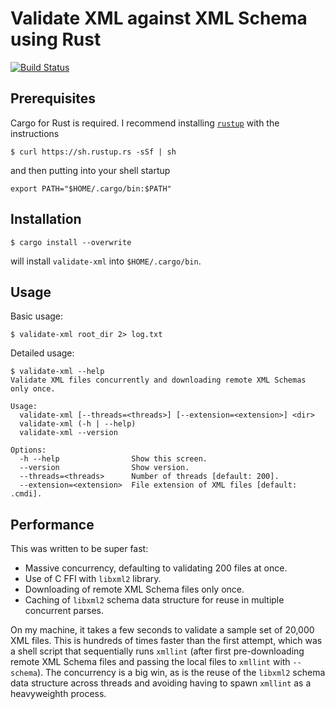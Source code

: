 # Validate XML against XML Schema using Rust

[![Build Status](https://travis-ci.org/FranklinChen/validate-xml-rust.png)](https://travis-ci.org/FranklinChen/validate-xml-rust)

## Prerequisites

Cargo for Rust is required. I recommend installing [`rustup`](https://www.rustup.rs/) with the instructions

```
$ curl https://sh.rustup.rs -sSf | sh
```

and then putting into your shell startup

```
export PATH="$HOME/.cargo/bin:$PATH"
```

## Installation

```
$ cargo install --overwrite
```

will install `validate-xml` into `$HOME/.cargo/bin`.

## Usage

Basic usage:

```
$ validate-xml root_dir 2> log.txt
```

Detailed usage:

```
$ validate-xml --help
Validate XML files concurrently and downloading remote XML Schemas only once.

Usage:
  validate-xml [--threads=<threads>] [--extension=<extension>] <dir>
  validate-xml (-h | --help)
  validate-xml --version

Options:
  -h --help                Show this screen.
  --version                Show version.
  --threads=<threads>      Number of threads [default: 200].
  --extension=<extension>  File extension of XML files [default: .cmdi].
```

## Performance

This was written to be super fast:

- Massive concurrency, defaulting to validating 200 files at once.
- Use of C FFI with `libxml2` library.
- Downloading of remote XML Schema files only once.
- Caching of `libxml2` schema data structure for reuse in multiple concurrent parses.

On my machine, it takes a few seconds to validate a sample set of 20,000 XML files. This is hundreds of times faster than the first attempt, which was a shell script that sequentially runs `xmllint` (after first pre-downloading remote XML Schema files and passing the local files to `xmllint` with `--schema`). The concurrency is a big win, as is the reuse of the `libxml2` schema data structure across threads and avoiding having to spawn `xmllint` as a heavyweighth process.
